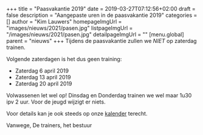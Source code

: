 +++
title = "Paasvakantie 2019"
date = 2019-03-27T07:12:56+02:00
draft = false
description = "Aangepaste uren in de paasvakantie 2019"
categories = []
author = "Kim Lauwers"
homepageImgUrl = "images/nieuws/2021/pasen.jpg"
listpageImgUrl = "/images/nieuws/2021/pasen.jpg"
detailpageImgUrl = ""
[menu.global]
    parent = "nieuws"
+++
Tijdens de paasvakantie zullen we *NIET* op zaterdag trainen.

Volgende zaterdagen is het dus geen training:

* Zaterdag 6 april 2019          
* Zaterdag 13 april 2019        
* Zaterdag 20 april 2019        


Volwassenen let wel op! Dinsdag en Donderdag trainen we wel maar 1u30 ipv 2 uur. Voor de jeugd wijzigt er niets.

Voor details kan je ook steeds op onze [kalender](https://www.jujitsukeerbergen.be/kalender) terecht.

Vanwege,
De trainers, het bestuur